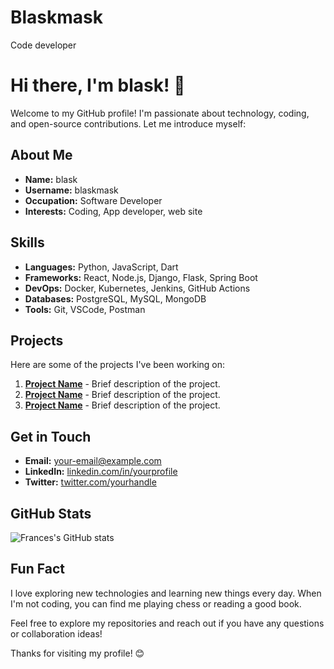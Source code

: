# Blaskmask
Code developer

# Hi there, I'm blask! 👋

Welcome to my GitHub profile! I'm passionate about technology, coding, and open-source contributions. Let me introduce myself:

## About Me

- **Name:** blask
- **Username:** blaskmask
- **Occupation:** Software Developer
- **Interests:** Coding, App developer, web site

## Skills

- **Languages:** Python, JavaScript, Dart
- **Frameworks:** React, Node.js, Django, Flask, Spring Boot
- **DevOps:** Docker, Kubernetes, Jenkins, GitHub Actions
- **Databases:** PostgreSQL, MySQL, MongoDB
- **Tools:** Git, VSCode, Postman

## Projects

Here are some of the projects I've been working on:

1. **[Project Name](link-to-project)** - Brief description of the project.
2. **[Project Name](link-to-project)** - Brief description of the project.
3. **[Project Name](link-to-project)** - Brief description of the project.

## Get in Touch

- **Email:** [your-email@example.com](mailto:your-email@example.com)
- **LinkedIn:** [linkedin.com/in/yourprofile](https://linkedin.com/in/yourprofile)
- **Twitter:** [twitter.com/yourhandle](https://twitter.com/yourhandle)

## GitHub Stats

![Frances's GitHub stats](https://github-readme-stats.vercel.app/api?username=blackmaskfrances&show_icons=true&theme=radical)

## Fun Fact

I love exploring new technologies and learning new things every day. When I'm not coding, you can find me playing chess or reading a good book.

Feel free to explore my repositories and reach out if you have any questions or collaboration ideas!

Thanks for visiting my profile! 😊
